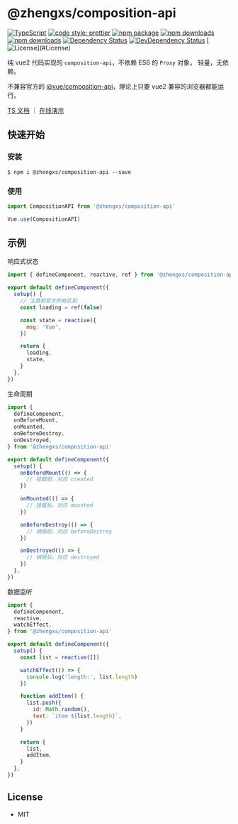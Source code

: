 # @zhengxs/composition-api

[![TypeScript](https://img.shields.io/badge/lang-typescript-informational?style=flat-square)](https://www.typescriptlang.org)
[![code style: prettier](https://img.shields.io/badge/code_style-prettier-ff69b4.svg?style=flat-square)](https://github.com/prettier/prettier)
[![npm package](https://img.shields.io/npm/v/@zhengxs/composition-api.svg?style=flat-square)](https://www.npmjs.com/package/@zhengxs/composition-api)
[![npm downloads](https://img.shields.io/npm/dt/@zhengxs/composition-api.svg?style=flat-square)](https://www.npmjs.com/package/@zhengxs/composition-api)
[![npm downloads](https://img.shields.io/npm/dm/@zhengxs/composition-api.svg?style=flat-square)](https://www.npmjs.com/package/@zhengxs/composition-api)
[![Dependency Status](https://img.shields.io/david/zhengxs2018/composition-api)](https://david-dm.org/zhengxs2018/composition-api)
[![DevDependency Status](https://img.shields.io/david/dev/zhengxs2018/composition-api?type=dev)](https://david-dm.org/zhengxs2018/composition-api)
[![License](https://img.shields.io/npm/l/@zhengxs/composition-api.svg?style=flat-square")](#License)

纯 vue2 代码实现的 `composition-api`，不依赖 ES6 的 `Proxy` 对象， 轻量，无依赖。

不兼容官方的 [@vue/composition-api][composition-api]，理论上只要 vue2 兼容的浏览器都能运行。

[TS 文档](https://zhengxs2018.github.io/composition-api/) ｜ [在线演示](https://codesandbox.io/s/sleepy-tree-q77ji)

## 快速开始

### 安装

```shell
$ npm i @zhengxs/composition-api --save
```

### 使用

```js
import CompositionAPI from '@zhengxs/composition-api'

Vue.use(CompositionAPI)
```

## 示例

响应式状态

```js
import { defineComponent, reactive, ref } from '@zhengxs/composition-api'

export default defineComponent({
  setup() {
    // 注意和官方的有区别
    const loading = ref(false)

    const state = reactive({
      msg: 'Vue',
    })

    return {
      loading,
      state,
    }
  },
})
```

生命周期

```js
import {
  defineComponent,
  onBeforeMount,
  onMounted,
  onBeforeDestroy,
  onDestroyed,
} from '@zhengxs/composition-api'

export default defineComponent({
  setup() {
    onBeforeMount(() => {
      // 挂载前，对应 created
    })

    onMounted(() => {
      // 挂载后，对应 mounted
    })

    onBeforeDestroy(() => {
      // 销毁前，对应 beforeDestroy
    })

    onDestroyed(() => {
      // 销毁后，对应 destroyed
    })
  },
})
```

数据监听

```js
import {
  defineComponent,
  reactive,
  watchEffect,
} from '@zhengxs/composition-api'

export default defineComponent({
  setup() {
    const list = reactive([])

    watchEffect(() => {
      console.log('length:', list.length)
    })

    function addItem() {
      list.push({
        id: Math.random(),
        text: `item ${list.length}`,
      })
    }

    return {
      list,
      addItem,
    }
  },
})
```

## License

- MIT

[composition-api]: https://composition-api.vuejs.org/
[es6-proxy]: https://developer.mozilla.org/zh-CN/docs/Web/JavaScript/Reference/Global_Objects/Proxy
